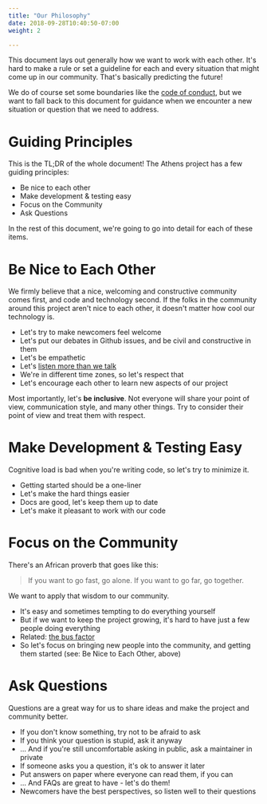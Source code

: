 ```yaml
---
title: "Our Philosophy"
date: 2018-09-28T10:40:50-07:00
weight: 2

---
```


This document lays out generally how we want to work with each other. It's hard to make a rule or set a guideline for each and every situation that might come up in our community. That's basically predicting the future!

We do of course set some boundaries like the [code of conduct](https://github.com/leimeng-go/athens/blob/main/CODE_OF_CONDUCT.md), but we want to fall back to this document for guidance when we encounter a new situation or question that we need to address.

# Guiding Principles

This is the TL;DR of the whole document! The Athens project has a few guiding principles:

- Be nice to each other
- Make development & testing easy
- Focus on the Community
- Ask Questions

In the rest of this document, we're going to go into detail for each of these items.

# Be Nice to Each Other

We firmly believe that a nice, welcoming and constructive community comes first, and code and technology second. If the folks in the community around this project aren't nice to each other, it doesn't matter how cool our technology is.

- Let's try to make newcomers feel welcome
- Let's put our debates in Github issues, and be civil and constructive in them
- Let's be empathetic
- Let's [listen more than we talk](https://hbr.org/2017/02/in-a-difficult-conversation-listen-more-than-you-talk)
- We're in different time zones, so let's respect that
- Let's encourage each other to learn new aspects of our project

Most importantly, let's **be inclusive**. Not everyone will share your point of view, communication style, and many other things. Try to consider their point of view and treat them with respect.

# Make Development & Testing Easy

Cognitive load is bad when you're writing code, so let's try to minimize it.

- Getting started should be a one-liner
- Let's make the hard things easier
- Docs are good, let's keep them up to date
- Let's make it pleasant to work with our code

# Focus on the Community

There's an African proverb that goes like this:

>If you want to go fast, go alone. If you want to go far, go together.

We want to apply that wisdom to our community.

- It's easy and sometimes tempting to do everything yourself
- But if we want to keep the project growing, it's hard to have just a few people doing everything
- Related: [the bus factor](https://en.wikipedia.org/wiki/Bus_factor)
- So let's focus on bringing new people into the community, and getting them started (see: Be Nice to Each Other, above)

# Ask Questions

Questions are a great way for us to share ideas and make the project and community better.

- If you don't know something, try not to be afraid to ask
- If you think your question is stupid, ask it anyway
- ... And if you're still uncomfortable asking in public, ask a maintainer in private
- If someone asks you a question, it's ok to answer it later
- Put answers on paper where everyone can read them, if you can
- ... And FAQs are great to have - let's do them!
- Newcomers have the best perspectives, so listen well to their questions
